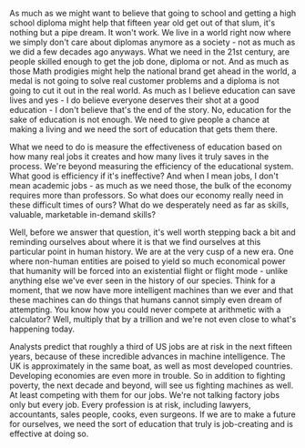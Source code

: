 As much as we might want to believe that going to school and getting a high school diploma might help that fifteen year old get out of that slum, it's nothing but a pipe dream. It won't work. We live in a world right now where we simply don't care about diplomas anymore as a society - not as much as we did a few decades ago anyways. What we need in the 21st century, are people skilled enough to get the job done, diploma or not. And as much as those Math prodigies might help the national brand get ahead in the world, a medal is not going to solve real customer problems and a diploma is not going to cut it out in the real world. As much as I believe education can save lives and yes - I do believe everyone deserves their shot at a good education - I don't believe that's the end of the story. No, education for the sake of education is not enough. We need to give people a chance at making a living and we need the sort of education that gets them there.

What we need to do is measure the effectiveness of education based on how many real jobs it creates and how many lives it truly saves in the process. We're beyond measuring the efficiency of the educational system. What good is efficiency if it's ineffective? And when I mean jobs, I don't mean academic jobs - as much as we need those, the bulk of the economy requires more than professors. So what does our economy really need in these difficult times of ours? What do we desperately need as far as skills, valuable, marketable in-demand skills?

Well, before we answer that question, it's well worth stepping back a bit and reminding ourselves about where it is that we find ourselves at this particular point in human history. We are at the very cusp of a new era. One where non-human entities are poised to yield so much economical power that humanity will be forced into an existential flight or flight mode - unlike anything else we've ever seen in the history of our species. Think for a moment, that we now have more intelligent machines than we ever and that these machines can do things that humans cannot simply even dream of attempting. You know how you could never compete at arithmetic with a calculator? Well, multiply that by a trillion and we're not even close to what's happening today.

Analysts predict that roughly a third of US jobs are at risk in the next fifteen years, because of these incredible advances in machine intelligence. The UK is approximately in the same boat, as well as most developed countries. Developing economies are even more in trouble. So in addition to fighting poverty, the next decade and beyond, will see us fighting machines as well. At least competing with them for our jobs. We're not talking factory jobs only but every job. Every profession is at risk, including lawyers, accountants, sales people, cooks, even surgeons. If we are to make a future for ourselves, we need the sort of education that truly is job-creating and is effective at doing so.
